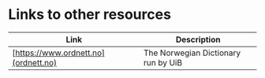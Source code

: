 # Links to other resources

| Link | Description |
| --- | --- |
| [https://www.ordnett.no](ordnett.no) | The Norwegian Dictionary run by UiB |
